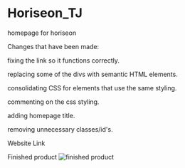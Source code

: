 # Horiseon_TJ

















































homepage for horiseon

Changes that have been made:

fixing the link so it functions correctly.

replacing some of the divs with semantic HTML elements.

consolidating CSS for elements that use the same styling.

commenting on the css styling.

adding homepage title.

removing unnecessary classes/id's.

Website Link

Finished product ![finished product](./Docs/assets/images/screenshot.png)
